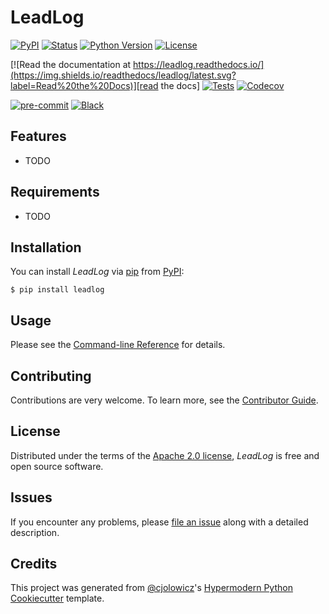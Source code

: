 # LeadLog

[![PyPI](https://img.shields.io/pypi/v/leadlog.svg)][pypi_]
[![Status](https://img.shields.io/pypi/status/leadlog.svg)][status]
[![Python Version](https://img.shields.io/pypi/pyversions/leadlog)][python version]
[![License](https://img.shields.io/pypi/l/leadlog)][license]

[![Read the documentation at https://leadlog.readthedocs.io/](https://img.shields.io/readthedocs/leadlog/latest.svg?label=Read%20the%20Docs)][read the docs]
[![Tests](https://github.com/markm-io/leadlog/workflows/Tests/badge.svg)][tests]
[![Codecov](https://codecov.io/gh/markm-io/leadlog/branch/main/graph/badge.svg)][codecov]

[![pre-commit](https://img.shields.io/badge/pre--commit-enabled-brightgreen?logo=pre-commit&logoColor=white)][pre-commit]
[![Black](https://img.shields.io/badge/code%20style-black-000000.svg)][black]

[pypi_]: https://pypi.org/project/leadlog/
[status]: https://pypi.org/project/leadlog/
[python version]: https://pypi.org/project/leadlog
[read the docs]: https://leadlog.readthedocs.io/
[tests]: https://github.com/markm-io/leadlog/actions?workflow=Tests
[codecov]: https://app.codecov.io/gh/markm-io/leadlog
[pre-commit]: https://github.com/pre-commit/pre-commit
[black]: https://github.com/psf/black

## Features

- TODO

## Requirements

- TODO

## Installation

You can install _LeadLog_ via [pip] from [PyPI]:

```console
$ pip install leadlog
```

## Usage

Please see the [Command-line Reference] for details.

## Contributing

Contributions are very welcome.
To learn more, see the [Contributor Guide].

## License

Distributed under the terms of the [Apache 2.0 license][license],
_LeadLog_ is free and open source software.

## Issues

If you encounter any problems,
please [file an issue] along with a detailed description.

## Credits

This project was generated from [@cjolowicz]'s [Hypermodern Python Cookiecutter] template.

[@cjolowicz]: https://github.com/cjolowicz
[pypi]: https://pypi.org/
[hypermodern python cookiecutter]: https://github.com/cjolowicz/cookiecutter-hypermodern-python
[file an issue]: https://github.com/markm-io/leadlog/issues
[pip]: https://pip.pypa.io/

<!-- github-only -->

[license]: https://github.com/markm-io/leadlog/blob/main/LICENSE
[contributor guide]: https://github.com/markm-io/leadlog/blob/main/CONTRIBUTING.md
[command-line reference]: https://leadlog.readthedocs.io/en/latest/usage.html
